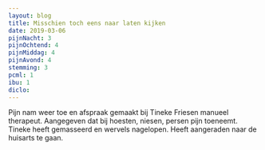 ```yaml
---
layout: blog
title: Misschien toch eens naar laten kijken
date: 2019-03-06
pijnNacht: 3
pijnOchtend: 4
pijnMiddag: 4
pijnAvond: 4
stemming: 3
pcml: 1
ibu: 1
diclo: 
---
```


Pijn nam weer toe en afspraak gemaakt bij Tineke Friesen manueel therapeut. Aangegeven dat bij hoesten, niesen, persen pijn toeneemt. Tineke heeft gemasseerd en wervels nagelopen. Heeft aangeraden naar de huisarts te gaan.

